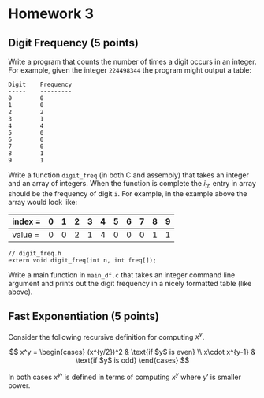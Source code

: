 # Homework 3 

## Digit Frequency (5 points)
Write a program that counts the number of times a digit occurs 
in an integer. For example, given the integer `224498344` the program might
output a table:

```
Digit    Frequency
-----    ---------
0        0
1        0 
2        2
3        1
4        4
5        0
6        0
7        0
8        1
9        1
```

Write a function `digit_freq` (in both C and assembly) that takes an integer
and an array of integers.  When the function is complete the $i_{th}$ entry in 
array should be the frequency of digit `i`. For example, in the example above the 
array would look like:

|index = | 0 | 1 | 2 | 3 | 4 | 5 | 6 | 7 | 8 | 9 |
|--------|---|---|---|---|---|---|---|---|---|---|
|value = | 0 | 0 | 2 | 1 | 4 | 0 | 0 | 0 | 1 | 1 |


```
// digit_freq.h
extern void digit_freq(int n, int freq[]);
```

Write a main function in `main_df.c` that takes an integer command line argument and prints out 
the digit frequency in a nicely formatted table (like above).


## Fast Exponentiation (5 points)

Consider the following recursive definition for computing $x^y$.

$$
x^y = 
\begin{cases} 
      (x^{y/2})^2 & \text{if $y$ is even}  \\
      x\cdot x^{y-1} & \text{if $y$ is odd} 
\end{cases}
$$

In both cases $x^y'$ is defined in terms of computing $x^y$ where $y'$ 
is smaller power. 
